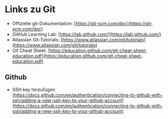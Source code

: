 # Links zu Git

- Offizielle git-Dokumentation: [https://git-scm.com/doc](https://git-scm.com/doc)
- GitHub Learning Lab: [https://lab.github.com/](https://lab.github.com/)
- Atlassian Git-Tutorials: [https://www.atlassian.com/git/tutorials](https://www.atlassian.com/git/tutorials)
- Git Cheat Sheet: [https://education.github.com/git-cheat-sheet-education.pdf](https://education.github.com/git-cheat-sheet-education.pdf)

## Github

- SSH key hinzufügen [https://docs.github.com/en/authentication/connecting-to-github-with-ssh/adding-a-new-ssh-key-to-your-github-account](https://docs.github.com/en/authentication/connecting-to-github-with-ssh/adding-a-new-ssh-key-to-your-github-account)
